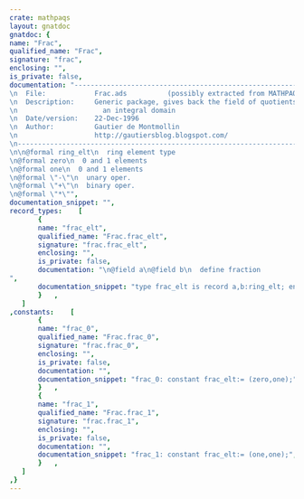 ```yaml
---
crate: mathpaqs
layout: gnatdoc
gnatdoc: {
name: "Frac",
qualified_name: "Frac",
signature: "frac",
enclosing: "",
is_private: false,
documentation: "----------------------------------------------------------------------------\n  File:            Frac.ads          (possibly extracted from MATHPAQS.ZIP)\n  Description:     Generic package, gives back the field of quotients of\n                     an integral domain\n  Date/version:    22-Dec-1996\n  Author:          Gautier de Montmollin\n                   http://gautiersblog.blogspot.com/\n----------------------------------------------------------------------------\n\n@formal ring_elt\n  ring element type\n@formal zero\n  0 and 1 elements\n@formal one\n  0 and 1 elements\n@formal \"-\"\n  unary oper.\n@formal \"+\"\n  binary oper.\n@formal \"*\"",
documentation_snippet: "",
record_types:    [
       {
       name: "frac_elt",
       qualified_name: "Frac.frac_elt",
       signature: "frac.frac_elt",
       enclosing: "",
       is_private: false,
       documentation: "\n@field a\n@field b\n  define fraction",
       documentation_snippet: "type frac_elt is record a,b:ring_elt; end record;",
       }   ,
   ]
,constants:    [
       {
       name: "frac_0",
       qualified_name: "Frac.frac_0",
       signature: "frac.frac_0",
       enclosing: "",
       is_private: false,
       documentation: "",
       documentation_snippet: "frac_0: constant frac_elt:= (zero,one);",
       }   ,
       {
       name: "frac_1",
       qualified_name: "Frac.frac_1",
       signature: "frac.frac_1",
       enclosing: "",
       is_private: false,
       documentation: "",
       documentation_snippet: "frac_1: constant frac_elt:= (one,one);",
       }   ,
   ]
,}
---
```

